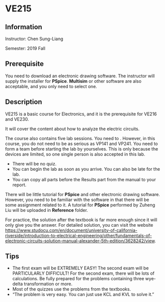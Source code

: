 # VE215

## Information

Instructor: Chen Sung-Liang

Semester: 2019 Fall

## Prerequisite

You need to download an electronic drawing software. The instructor will supply the installer for **PSpice**. **Multisim** or other software are also acceptable, and you only need to select one.

## Description

VE215 is a basic course for Electronics, and it is the prerequisite for VE216 and VE230.

It will cover the content about how to analyze the electric circuits.

The course also contains five lab sessions. You need to . However, in this course, you do not need to be as serious as VP141 and VP241. You need to form a team before starting the lab by yourselves. This is only because the devices are limited, so one single person is also accepted in this lab.

- There will be no quiz.
- You can begin the lab as soon as you arrive. You can also be late for the lab.
- You can copy all parts before the Results part from the manual to your report.

There will be little tutorial for **PSpice** and other electronic drawing software. However, you need to be familiar with the software in that there will be some assignment related to it. A tutorial for **PSpice** performed by Zuheng Liu will be uploaded in **Reference** folder.

For practice, the solution after the textbook is far more enough since it will only give you the answer. For detailed solution, you can visit the website https://www.studocu.com/en/document/university-of-california-riverside/introduction-to-electrical-engineering/other/fundamentals-of-electronic-circuits-solution-manual-alexander-5th-edition/3628242/view. 

## Tips

- The first exam will be EXTREMELY EASY! The second exam will be PARTICULARLY DIFFICULT! For the second exam, there will be lots of calculations. Be fully prepared for the problems containing three wye-delta transformation or more.
- Most of the quizzes use the problems from the textbooks.
- “The problem is very easy. You can just use KCL and KVL to solve it.”

 
